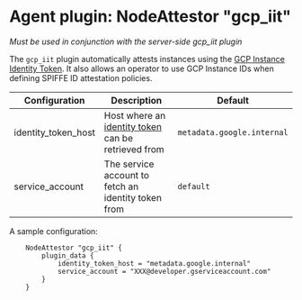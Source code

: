 # Agent plugin: NodeAttestor "gcp_iit"

*Must be used in conjunction with the server-side gcp_iit plugin*

The `gcp_iit` plugin automatically attests instances using the [GCP Instance Identity Token](https://cloud.google.com/compute/docs/instances/verifying-instance-identity). It also allows an operator to use GCP Instance IDs when defining SPIFFE ID attestation policies.

| Configuration         | Description                                                                                                                        | Default                    |
| --------------------- | -----------------------------------------------------------------------------------------------------------------------------------| -------------------------- |
| identity_token_host  | Host where an [identity token](https://cloud.google.com/compute/docs/instances/verifying-instance-identity) can be retrieved from | `metadata.google.internal` |
| service_account       | The service account to fetch an identity token from                                                                                | `default`                  |

A sample configuration:

```
    NodeAttestor "gcp_iit" {
        plugin_data {
            identity_token_host = "metadata.google.internal"
            service_account = "XXX@developer.gserviceaccount.com"
        }
    }
